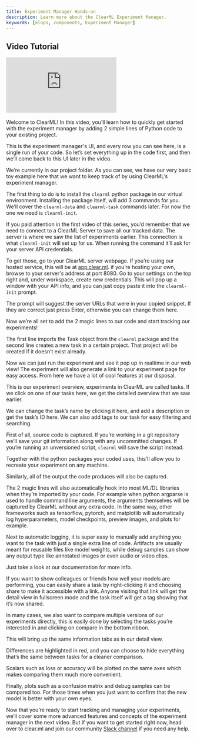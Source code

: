 ```yaml
---
title: Experiment Manager Hands-on
description: Learn more about the ClearML Experiment Manager.
keywords: [mlops, components, Experiment Manager]
---
```



## Video Tutorial

<div class="vid" >
<iframe style={{position: 'absolute', top: '0', left: '0', bottom: '0', right: '0', width: '100%', height: '100%'}} 
        src="https://www.youtube.com/embed/bjWwZAzDxTY?rel=0" 
        title="YouTube video player" 
        frameborder="0" 
        allow="accelerometer; autoplay; clipboard-write; encrypted-media; gyroscope; picture-in-picture; fullscreen" 
        allowfullscreen>
</iframe>
</div>

<br/>

<Collapsible type="info" title="Video Transcript">
Welcome to ClearML! In this video, you’ll learn how to quickly get started with the experiment manager by adding 2 simple lines of Python code to your existing project.

This is the experiment manager's UI, and every row you can see here, is a single run of your code. So let’s set everything up in the code first, and then we’ll come back to this UI later in the video.

We’re currently in our project folder. As you can see, we have our very basic toy example here that we want to keep track of by using ClearML’s experiment manager.

The first thing to do is to install the `clearml` python package in our virtual environment. Installing the package itself, will add 3 commands for you. We’ll cover the `clearml-data` and `clearml-task` commands later. For now the one we need is `clearml-init`.

If you paid attention in the first video of this series, you’d remember that we need to connect to a ClearML Server to save all our tracked data. The server is where we saw the list of experiments earlier. This connection is what `clearml-init` will set up for us. When running the command it’ll ask for your server API credentials.

To get those, go to your ClearML server webpage. If you’re using our hosted service, this will be at [app.clear.ml](https://app.clear.ml). if you’re hosting your own, browse to your server's address at port 8080. Go to your settings on the top right and, under workspace, create new credentials. This will pop up a window with your API info, and you can just copy paste it into the `clearml-init` prompt.

The prompt will suggest the server URLs that were in your copied snippet. If they are correct just press Enter, otherwise you can change them here.

Now we’re all set to add the 2 magic lines to our code and start tracking our experiments!

The first line imports the Task object from the `clearml` package and the second line creates a new task in a certain project. That project will be created if it doesn’t exist already. 

Now we can just run the experiment and see it pop up in realtime in our web view! The experiment will also generate a link to your experiment page for easy access. From here we have a lot of cool features at our disposal.

This is our experiment overview, experiments in ClearML are called tasks. If we click on one of our tasks here, we get the detailed overview that we saw earlier.

We can change the task’s name by clicking it here, and add a description or get the task’s ID here. We can also add tags to our task for easy filtering and searching.

First of all, source code is captured. If you’re working in a git repository we’ll save your git information along with any uncommitted changes. If you’re running an unversioned script, `clearml` will save the script instead.

Together with the python packages your coded uses, this’ll allow you to recreate your experiment on any machine.

Similarly, all of the output the code produces will also be captured.

The 2 magic lines will also automatically hook into most ML/DL libraries when they’re imported by your code. For example when python argparse is used to handle command line arguments, the arguments themselves will be captured by ClearML without any extra code. In the same way, other frameworks such as tensorflow, pytorch, and matplotlib will automatically log hyperparameters, model checkpoints, preview images, and plots for example. 

Next to automatic logging, it is super easy to manually add anything you want to the task with just a single extra line of code. Artifacts are usually meant for reusable files like model weights, while debug samples can show any output type like annotated images or even audio or video clips.

Just take a look at our documentation for more info.

If you want to show colleagues or friends how well your models are performing, you can easily share a task by right-clicking it and choosing share to make it accessible with a link. Anyone visiting that link will get the detail view in fullscreen mode and the task itself will get a tag showing that it’s now shared.

In many cases, we also want to compare multiple versions of our experiments directly, this is easily done by selecting the tasks you’re interested in and clicking on compare in the bottom ribbon.

This will bring up the same information tabs as in our detail view.

Differences are highlighted in red, and you can choose to hide everything that’s the same between tasks for a cleaner comparison.

Scalars such as loss or accuracy will be plotted on the same axes which makes comparing them much more convenient.

Finally, plots such as a confusion matrix and debug samples can be compared too. For those times when you just want to confirm that the new model is better with your own eyes.

Now that you’re ready to start tracking and managing your experiments, we’ll cover some more advanced features and concepts of the experiment manager in the next video. But if you want to get started right now, head over to clear.ml and join our community [Slack channel](https://joinslack.clear.ml) if you need any help.
</Collapsible>
